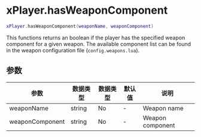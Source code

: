 # xPlayer.hasWeaponComponent

```lua
xPlayer.hasWeaponComponent(weaponName, weaponComponent)
```

This functions returns an boolean if the player has the specified weapon component for a given weapon. The available component list can be found in the weapon configuration file (`config.weapons.lua`).

## 参数

| 参数        | 数据类型 | 数据类型 | 默认值 | 说明      |
|-----------------|-----------|----------|---------------|------------------|
| weaponName      | string    | No       | -             | Weapon name      |
| weaponComponent | string    | No       | -             | Weapon component |
